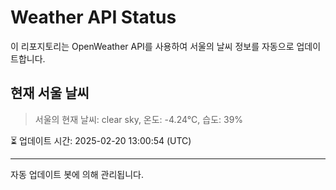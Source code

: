 
# Weather API Status

이 리포지토리는 OpenWeather API를 사용하여 서울의 날씨 정보를 자동으로 업데이트합니다.

## 현재 서울 날씨
> 서울의 현재 날씨: clear sky, 온도: -4.24°C, 습도: 39%

⏳ 업데이트 시간: 2025-02-20 13:00:54 (UTC)

---
자동 업데이트 봇에 의해 관리됩니다.
